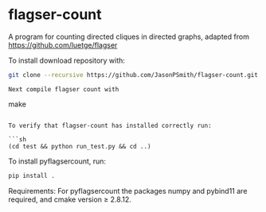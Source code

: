 # flagser-count
A program for counting directed cliques in directed graphs, adapted from https://github.com/luetge/flagser

To install download repository with:
```sh
git clone --recursive https://github.com/JasonPSmith/flagser-count.git
```
```
Next compile flagser count with
```
make
```

To verify that flagser-count has installed correctly run:

```sh
(cd test && python run_test.py && cd ..)
```

To install pyflagsercount, run:
```sh
pip install .
```
Requirements: For pyflagsercount the packages numpy and pybind11 are required, and cmake version ≥ 2.8.12.
